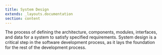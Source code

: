 ```yaml
---
title: System Design
extends: _layouts.documentation
section: content
---
```


The process of defining the architecture, components, modules, interfaces, and data for a system to satisfy specified requirements. System design is a critical step in the software development process, as it lays the foundation for the rest of the development process.